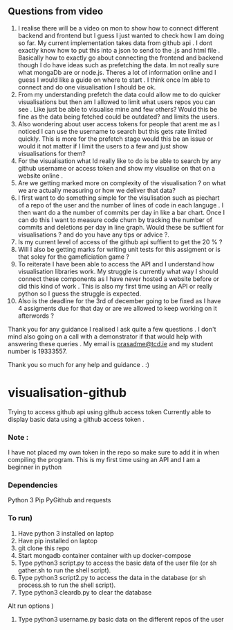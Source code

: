 
## Questions from video
1. I realise there will be a video on mon to show how to connect different backend and frontend but I guess I just wanted to check how I am doing so far. My current implementation takes data from github api . I dont exactly know how to put this into a json to send to the .js and html file . Basically how to exactly go about connecting the frontend and backend though I do have ideas such as prefetching the data. Im not really sure what mongaDb are or node.js. Theres a lot of information online and I guess I would like a guide on where to start . I think once Im able to connect and do one visualisation I should be ok.
2.  From my understanding prefetch the data could allow me to do quicker visualisations but then am I allowed to limit what users repos you can see . Like just be able to visualise mine and few others? Would this be fine as the data being fetched could be outdated? and limits the users. 
3.  Also wondering about user access tokens for people that arent me as I noticed I can use the username to search but this gets rate limited quickly. This is more for the prefetch stage would this be an issue or would it not matter if I limit the users to a few and just show visualisations for them?
4.   For the visualisation what Id really like to do is be able to search by any github username or access token and show my visualise on that on a website online .
5.   Are we getting marked more on complexity of the visualisation ? on what we are actually measuring or how we deliver that data?
6.  I first want to do something simple for the visulisation such as piechart of a repo of the user and the number of lines of code  in each languge . I then want  do a the number of commits per day in like a bar chart. Once I can do this I want to measure code churn by tracking the number of commits and deletions per day in line graph. Would these be suffient for visualisations ? and do you have any tips or advice ?.
7. Is my current level of access of the github api suffient to get the 20 % ?
8. Will I also be getting marks for writing unit tests for this assigment or is that soley for the gameficiation game ? 
9.  To reiterate I have been able to access the API and I understand how visualisation libraries work. My struggle is currently what way I should connect these components as I have never hosted a website before or did this kind of work . This is also my first time using an API or really python so I guess the struggle is expected.
10.  Also is the deadline for the 3rd of december going to be fixed as I have 4 assigments due for that day or are we allowed to keep working on it afterwords ?

Thank you for any guidance I realised I ask quite a few questions . I don't mind also going on a call with a demonstrator if that would help with answering these queries .
My email is prasadme@tcd.ie and my student number is 19333557.

Thank you so much for any help and guidance . :) 


# visualisation-github
Trying to access github api using github access token 
Currently able to display basic data using a github access token . 



### Note :
 I have not placed my own token in the repo so make sure to add it in when compiling the program.
 This is my first time using an API and I am a beginner in python

### Dependencies
Python 3
Pip
PyGithub and requests

### To run)
1. Have python 3 installed on laptop
2. Have pip installed on laptop
3. git clone this repo
4. Start mongadb container container with up docker-compose
5.  Type python3 script.py to access the basic data of the user file (or sh gather.sh to run the shell script).
6.  Type python3 script2.py to access the data in the database (or sh process.sh to run the shell script).
7.  Type python3 cleardb.py to clear the database 

Alt run options )
1. Type python3 username.py basic data on the different repos of the user
